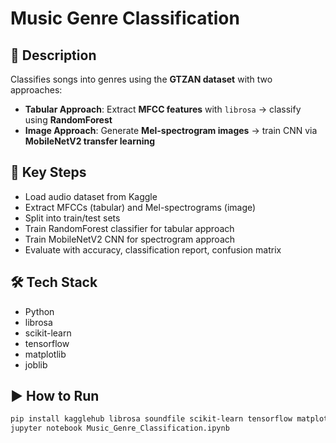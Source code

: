 # Music Genre Classification

## 📌 Description
Classifies songs into genres using the **GTZAN dataset** with two approaches:  
- **Tabular Approach**: Extract **MFCC features** with `librosa` → classify using **RandomForest**  
- **Image Approach**: Generate **Mel-spectrogram images** → train CNN via **MobileNetV2 transfer learning**

## 🔹 Key Steps
- Load audio dataset from Kaggle  
- Extract MFCCs (tabular) and Mel-spectrograms (image)  
- Split into train/test sets  
- Train RandomForest classifier for tabular approach  
- Train MobileNetV2 CNN for spectrogram approach  
- Evaluate with accuracy, classification report, confusion matrix  

## 🛠 Tech Stack
- Python  
- librosa  
- scikit-learn  
- tensorflow  
- matplotlib  
- joblib

## ▶️ How to Run
```bash
pip install kagglehub librosa soundfile scikit-learn tensorflow matplotlib joblib
jupyter notebook Music_Genre_Classification.ipynb
```
